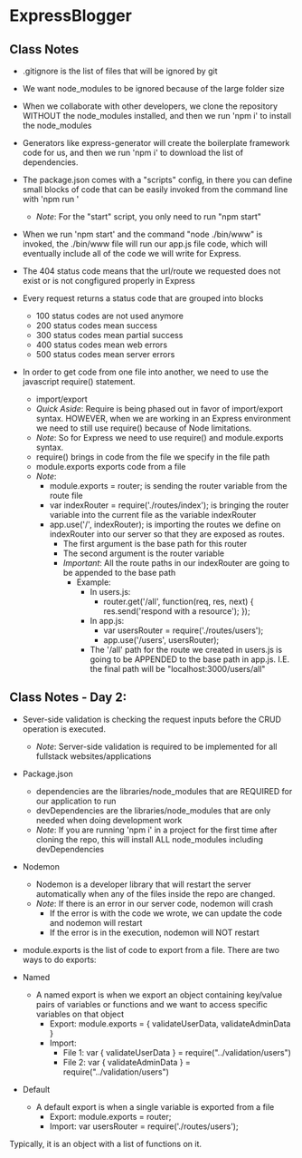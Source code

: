 # ExpressBlogger

## Class Notes

- .gitignore is the list of files that will be ignored by git
- We want node_modules to be ignored because of the large folder size
- When we collaborate with other developers, we clone the repository WITHOUT the node_modules installed, and then we run 'npm i' to install the node_modules

- Generators like express-generator will create the boilerplate framework code for us, and then we run 'npm i' to download the list of dependencies.

- The package.json comes with a "scripts" config, in there you can define small blocks of code that can be easily invoked from the command line with 'npm run <scriptName>'
	- _Note_: For the "start" script, you only need to run "npm start"

- When we run 'npm start' and the command "node ./bin/www" is invoked, the ./bin/www file will run our app.js file code, which will eventually include all of the code we will write for Express.

- The 404 status code means that the url/route we requested does not exist or is not congfigured properly in Express

- Every request returns a status code that are grouped into blocks
	- 100 status codes are not used anymore
	- 200 status codes mean success
	- 300 status codes mean partial success
	- 400 status codes mean web errors
	- 500 status codes mean server errors

- In order to get code from one file into another, we need to use the javascript require() statement.
	- import/export
	- _Quick Aside_: Require is being phased out in favor of import/export syntax. HOWEVER, when we are working in an Express environment we need to still use require() because of Node limitations.
	- _Note_: So for Express we need to use require() and module.exports syntax.
	- require() brings in code from the file we specify in the file path
	- module.exports exports code from a file
	- _Note_:
		- module.exports = router; is sending the router variable from the route file
		- var indexRouter = require('./routes/index'); is bringing the router variable into the current file as the variable indexRouter
		- app.use('/', indexRouter); is importing the routes we define on indexRouter into our server so that they are exposed as routes.
			- The first argument is the base path for this router
			- The second argument is the router variable
			- _Important_: All the route paths in our indexRouter are going to be appended to the base path
				- Example:
					- In users.js:
						- router.get('/all', function(req, res, next) {
							res.send('respond with a resource');
						});
					- In app.js:
						- var usersRouter = require('./routes/users');
						- app.use('/users', usersRouter);
					- The '/all' path for the route we created in users.js is going to be APPENDED to the base path in app.js. I.E. the final path will be "localhost:3000/users/all"

## Class Notes - Day 2:

- Sever-side validation is checking the request inputs before the CRUD operation is executed.
	- _Note_: Server-side validation is required to be implemented for all fullstack websites/applications

- Package.json
	- dependencies are the libraries/node_modules that are REQUIRED for our application to run
	- devDependencies are the libraries/node_modules that are only needed when doing development work
	- _Note_: If you are running 'npm i' in a project for the first time after cloning the repo, this will install ALL node_modules including devDependencies

- Nodemon
	- Nodemon is a developer library that will restart the server automatically when any of the files inside the repo are changed.
	- _Note_: If there is an error in our server code, nodemon will crash 
		- If the error is with the code we wrote, we can update the code and nodemon will restart
		- If the error is in the execution, nodemon will NOT restart

- module.exports is the list of code to export from a file. There are two ways to do exports:
- Named
	- A named export is when we export an object containing key/value pairs of variables or functions and we want to access specific variables on that object
		- Export: module.exports = {
				validateUserData,
				validateAdminData
			}
		- Import: 
			- File 1: var { validateUserData } = require("../validation/users")
			- File 2: var { validateAdminData } = require("../validation/users")
- Default
	- A default export is when a single variable is exported from a file
		- Export: module.exports = router;
		- Import: var usersRouter = require('./routes/users');

 Typically, it is an object with a list of functions on it.